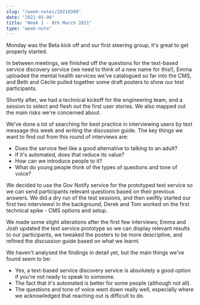 ```yaml
---
slug: "/week-notes/20210308"
date: "2021-03-08"
title: "Week 1 - 8th March 2021"
type: "week-note"
---
```

<!-- ## Week 1 - 8th March 2021 -->

Monday was the Beta kick off and our first steering group, it's great to get properly started.

In between meetings, we finished off the questions for the text-based service discovery service (we need to think of a new name for this!), Emma uploaded the mental health services we've catalogued so far into the CMS, and Beth and Cécile pulled together some draft posters to show our test participants.

Shortly after, we had a technical kickoff for the engineering team, and a session to select and flesh out the first user stories. We also mapped out the main risks we're concerned about.

We’ve done a lot of searching for best practice in interviewing users by text message this week and writing the discussion guide. The key things we want to find out from this round of interviews are: 

* Does the service feel like a good alternative to talking to an adult?
* If it's automated, does that reduce its value?
* How can we introduce people to it?
* What do young people think of the types of questions and tone of voice?
 
We decided to use the Gov Notify service for the prototyped text service so we can send participants relevant questions based on their previous answers. We did a dry run of the test sessions, and then swiftly started our first two interviews! In the background, Derek and Tom worked on the first technical spike - CMS options and setup. 

We made some slight alterations after the first few interviews; Emma and Josh updated the text service prototype so we can display relevant results to our participants, we tweaked the posters to be more descriptive, and refined the discussion guide based on what we learnt. 

We haven't analysed the findings in detail yet, but the main things we've found seem to be:

* Yes, a text-based service discovery service is absolutely a good option if you're not ready to speak to someone.
* The fact that it's automated is better for some people (although not all).
* The questions and tone of voice went down really well, especially where we acknowledged that reaching out is difficult to do.
